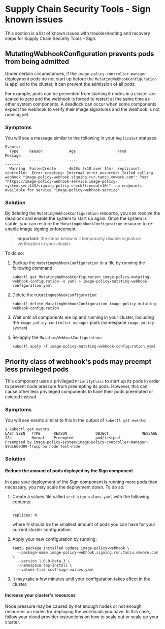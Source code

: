 # Supply Chain Security Tools - Sign known issues

This section is a list of known issues with troubleshooting and recovery steps
for Supply Chain Security Tools - Sign.

## <a id='sign-known-issues-pods-not-admitted'></a> MutatingWebhookConfiguration prevents pods from being admitted

Under certain circumstances, if the `image-policy-controller-manager` deployment
pods do not start up before the `MutatingWebhookConfiguration` is applied to the
cluster, it can prevent the admission of all pods.

For example, pods can be prevented from starting if nodes in a cluster are
scaled to zero and the webhook is forced to restart at the same time as
other system components. A deadlock can occur when some components expect the
webhook to verify their image signatures and the webhook is not running yet.

### Symptoms

You will see a message similar to the following in your `ReplicaSet` statuses:

```
Events:
  Type     Reason            Age                   From                   Message
  ----     ------            ----                  ----                   -------
  Warning  FailedCreate      4m28s (x18 over 14m)  replicaset-controller  Error creating: Internal error occurred: failed calling webhook "image-policy-webhook.signing.run.tanzu.vmware.com": Post "https://image-policy-webhook-service.image-policy-system.svc:443/signing-policy-check?timeout=10s": no endpoints available for service "image-policy-webhook-service"
```

### Solution

By deleting the `MutatingWebhookConfiguration` resource, you can resolve the
deadlock and enable the system to start up again. Once the system is stable,
you can restore the `MutatingWebhookConfiguration` resource to re-enable image
signing enforcement.

> **Important**: the steps below will temporarily disable signature verification
> in your cluster.

To do so:

1. Backup the `MutatingWebhookConfiguration` to a file by running the following
command:
    ```
    kubectl get MutatingWebhookConfiguration image-policy-mutating-webhook-configuration -o yaml > image-policy-mutating-webhook-configuration.yaml
    ```

1. Delete the `MutatingWebhookConfiguration`:
    ```
    kubectl delete MutatingWebhookConfiguration image-policy-mutating-webhook-configuration
    ```

1. Wait until all components are up and running in your cluster, including the
`image-policy-controller-manager` pods (namespace `image-policy-system`).

1. Re-apply the `MutatingWebhookConfiguration`:
    ```
    kubectl apply -f image-policy-mutating-webhook-configuration.yaml
    ```

## Priority class of webhook's pods may preempt less privileged pods

This component uses a privileged `PriorityClass` to start up its pods in order
to prevent node pressure from preempting its pods. However, this can cause other
less privileged components to have their pods preempted or evicted instead.

### Symptoms

You will see events similar to this in the output of `kubectl get events`:

```
$ kubectl get events
LAST SEEN   TYPE      REASON             OBJECT               MESSAGE
28s         Normal    Preempted          pod/testpod          Preempted by image-policy-system/image-policy-controller-manager-59dc669d99-frwcp on node test-node
```

### Solution

#### Reduce the amount of pods deployed by the Sign component

In case your deployment of the Sign component is running more pods than
necessary, you may scale the deployment down. To do so:

1. Create a values file called `scst-sign-values.yaml` with the following
contents:
    ```
    ---
    replicas: N
    ```
    where N should be the smallest amount of pods you can have for your current
    cluster configuration.

1. Apply your new configuration by running:
    ```
    tanzu package installed update image-policy-webhook \
      --package-name image-policy-webhook.signing.run.tanzu.vmware.com \
      --version 1.0.0-beta.3 \
      --namespace tap-install \
      --values-file scst-sign-values.yaml
    ```

1. It may take a few minutes until your configuration takes effect in the cluster.

#### Increase your cluster's resources

Node pressure may be caused by not enough nodes or not enough resources on nodes
for deploying the workloads you have. In this case, follow your cloud provider
instructions on how to scale out or scale up your cluster.

